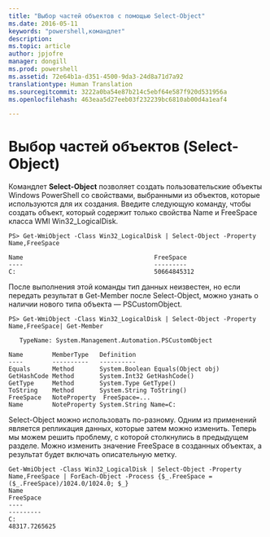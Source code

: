 ```yaml
---
title: "Выбор частей объектов с помощью Select-Object"
ms.date: 2016-05-11
keywords: "powershell,командлет"
description: 
ms.topic: article
author: jpjofre
manager: dongill
ms.prod: powershell
ms.assetid: 72e64b1a-d351-4500-9da3-24d8a71d7a92
translationtype: Human Translation
ms.sourcegitcommit: 3222a0ba54e87b214c5ebf64e587f920d531956a
ms.openlocfilehash: 463eaa5d27eeb03f232239bc6810ab00d4a1eaf4

---
```


# Выбор частей объектов (Select-Object)
Командлет **Select-Object** позволяет создать пользовательские объекты Windows PowerShell со свойствами, выбранными из объектов, которые используются для их создания. Введите следующую команду, чтобы создать объект, который содержит только свойства Name и FreeSpace класса WMI Win32_LogicalDisk.

```
PS> Get-WmiObject -Class Win32_LogicalDisk | Select-Object -Property Name,FreeSpace

Name                                    FreeSpace
----                                    ---------
C:                                      50664845312
```

После выполнения этой команды тип данных неизвестен, но если передать результат в Get-Member после Select-Object, можно узнать о наличии нового типа объекта — PSCustomObject.

```
PS> Get-WmiObject -Class Win32_LogicalDisk | Select-Object -Property Name,FreeSpace| Get-Member

   TypeName: System.Management.Automation.PSCustomObject

Name        MemberType   Definition
----        ----------   ----------
Equals      Method       System.Boolean Equals(Object obj)
GetHashCode Method       System.Int32 GetHashCode()
GetType     Method       System.Type GetType()
ToString    Method       System.String ToString()
FreeSpace   NoteProperty  FreeSpace=...
Name        NoteProperty System.String Name=C:
```

Select-Object можно использовать по-разному. Одним из применений является репликация данных, которые затем можно изменить. Теперь мы можем решить проблему, с которой столкнулись в предыдущем разделе. Можно изменить значение FreeSpace в созданных объектах, а результат будет включать описательную метку.

```
Get-WmiObject -Class Win32_LogicalDisk | Select-Object -Property Name,FreeSpace | ForEach-Object -Process {$_.FreeSpace = ($_.FreeSpace)/1024.0/1024.0; $_}
Name                                                                  FreeSpace
----                                                                  ---------
C:                                                                48317.7265625
```




<!--HONumber=Aug16_HO4-->


